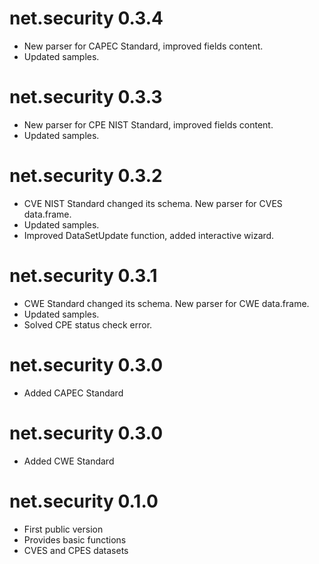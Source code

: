 # net.security 0.3.4

 * New parser for CAPEC Standard, improved fields content.  
 * Updated samples. 
 
# net.security 0.3.3

 * New parser for CPE NIST Standard, improved fields content.  
 * Updated samples. 
 
# net.security 0.3.2

 * CVE NIST Standard changed its schema. New parser for CVES data.frame.  
 * Updated samples.  
 * Improved DataSetUpdate function, added interactive wizard.  

# net.security 0.3.1

 * CWE Standard changed its schema. New parser for CWE data.frame.  
 * Updated samples.  
 * Solved CPE status check error.  
 
# net.security 0.3.0

 * Added CAPEC Standard  

# net.security 0.3.0  

 * Added CWE Standard  

# net.security 0.1.0  

 * First public version  
 * Provides basic functions  
 * CVES and CPES datasets  
 
